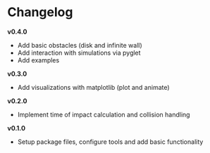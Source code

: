 # Changelog

**v0.4.0**
- Add basic obstacles (disk and infinite wall)
- Add interaction with simulations via pyglet
- Add examples

**v0.3.0**
- Add visualizations with matplotlib (plot and animate)

**v0.2.0**
- Implement time of impact calculation and collision handling

**v0.1.0**
- Setup package files, configure tools and add basic functionality
